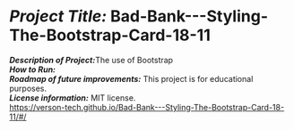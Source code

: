 

# <h1><strong><em>Project Title:</em></strong> Bad-Bank---Styling-The-Bootstrap-Card-18-11</H1>
<strong><em>Description of Project:</em></strong>The use of Bootstrap<br>
<strong><em>How to Run:</em></strong>  <br>
<strong><em>Roadmap of future improvements:</em></strong>  This project is for educational purposes. <br>
<strong><em>License information:</em></strong>  MIT license. <br>
https://verson-tech.github.io/Bad-Bank---Styling-The-Bootstrap-Card-18-11/#/
